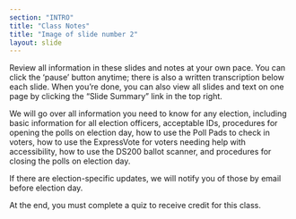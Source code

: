```yaml
---
section: "INTRO"
title: "Class Notes"
title: "Image of slide number 2"
layout: slide
---
```


Review all information in these slides and notes at your own pace. You can click the ‘pause’ button anytime; there is also a written transcription below each slide. When you’re done, you can also view all slides and text on one page by clicking the “Slide Summary” link in the top right.

We will go over all information you need to know for any election, including basic information for all election officers, acceptable IDs, procedures for opening the polls on election day, how to use the Poll Pads to check in voters, how to use the ExpressVote for voters needing help with accessibility, how to use the DS200 ballot scanner, and procedures for closing the polls on election day.

If there are election-specific updates, we will notify you of those by email before election day.

At the end, you must complete a quiz to receive credit for this class.

